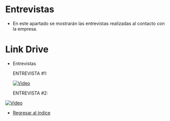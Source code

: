 # Entrevistas

* En este apartado se mostrarán las entrevistas realizadas al contacto con la empresa.

# Link Drive

* Entrevistas

  ENTREVISTA #1: 

  [![Video](https://img.youtube.com/vi/EsTbHX2KR_M/0.jpg)](https://www.youtube.com/watch?v=EsTbHX2KR_M)

  ENTREVISTA #2:

 [![Video](https://img.youtube.com/vi/j59BAVQ4bYs.jpg)](https://www.youtube.com/watch?v=j59BAVQ4bYs)

* [Regresar al índice](../README.md)
